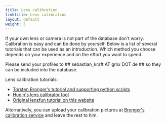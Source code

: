 ```yaml
---
title: Lens calibration
linktitle: Lens calibration
layout: default
weight: 5
---
```


If your own lens or camera is not part of the database don't worry. Calibration is easy and can be done by yourself. Below is a list of several tutorials that can be used as an introduction. Which method you choose depends on your experience and on the effort you want to spend.

Please send your profiles to ## sebastian_kraft AT gmx DOT de ## so they can be included into the database. 

Lens calibration tutorials:

* <a href="http://wilson.bronger.org/lens_calibration_tutorial/" target="_blank">Torsten Bronger's tutorial and supporting python scripts</a>
* <a href="http://libregraphicsworld.org/blog/entry/creating-lens-distorsion-models-with-hugin-lens-calibrator" target="_blank">Hugin's lens calibrator tool</a>
* <a href="/calibration-tutorial/lens-calibration.html" target="_blank">Original lensfun tutorial on this website</a>

Alternatively, you can upload your calibration pictures at <a href="http://wilson.bronger.org/calibration" target="_blank">Bronger's calibration service</a> and leave the rest to him.